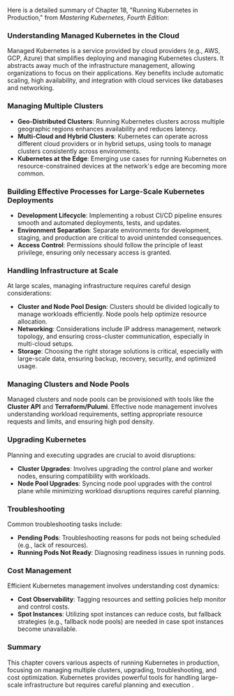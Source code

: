 Here is a detailed summary of Chapter 18, "Running Kubernetes in Production," from *Mastering Kubernetes, Fourth Edition*:

### **Understanding Managed Kubernetes in the Cloud**
Managed Kubernetes is a service provided by cloud providers (e.g., AWS, GCP, Azure) that simplifies deploying and managing Kubernetes clusters. It abstracts away much of the infrastructure management, allowing organizations to focus on their applications. Key benefits include automatic scaling, high availability, and integration with cloud services like databases and networking.

### **Managing Multiple Clusters**
- **Geo-Distributed Clusters**: Running Kubernetes clusters across multiple geographic regions enhances availability and reduces latency.
- **Multi-Cloud and Hybrid Clusters**: Kubernetes can operate across different cloud providers or in hybrid setups, using tools to manage clusters consistently across environments.
- **Kubernetes at the Edge**: Emerging use cases for running Kubernetes on resource-constrained devices at the network's edge are becoming more common.

### **Building Effective Processes for Large-Scale Kubernetes Deployments**
- **Development Lifecycle**: Implementing a robust CI/CD pipeline ensures smooth and automated deployments, tests, and updates.
- **Environment Separation**: Separate environments for development, staging, and production are critical to avoid unintended consequences.
- **Access Control**: Permissions should follow the principle of least privilege, ensuring only necessary access is granted.

### **Handling Infrastructure at Scale**
At large scales, managing infrastructure requires careful design considerations:
- **Cluster and Node Pool Design**: Clusters should be divided logically to manage workloads efficiently. Node pools help optimize resource allocation.
- **Networking**: Considerations include IP address management, network topology, and ensuring cross-cluster communication, especially in multi-cloud setups.
- **Storage**: Choosing the right storage solutions is critical, especially with large-scale data, ensuring backup, recovery, security, and optimized usage.

### **Managing Clusters and Node Pools**
Managed clusters and node pools can be provisioned with tools like the **Cluster API** and **Terraform/Pulumi**. Effective node management involves understanding workload requirements, setting appropriate resource requests and limits, and ensuring high pod density.

### **Upgrading Kubernetes**
Planning and executing upgrades are crucial to avoid disruptions:
- **Cluster Upgrades**: Involves upgrading the control plane and worker nodes, ensuring compatibility with workloads.
- **Node Pool Upgrades**: Syncing node pool upgrades with the control plane while minimizing workload disruptions requires careful planning.

### **Troubleshooting**
Common troubleshooting tasks include:
- **Pending Pods**: Troubleshooting reasons for pods not being scheduled (e.g., lack of resources).
- **Running Pods Not Ready**: Diagnosing readiness issues in running pods.

### **Cost Management**
Efficient Kubernetes management involves understanding cost dynamics:
- **Cost Observability**: Tagging resources and setting policies help monitor and control costs.
- **Spot Instances**: Utilizing spot instances can reduce costs, but fallback strategies (e.g., fallback node pools) are needed in case spot instances become unavailable.

### **Summary**
This chapter covers various aspects of running Kubernetes in production, focusing on managing multiple clusters, upgrading, troubleshooting, and cost optimization. Kubernetes provides powerful tools for handling large-scale infrastructure but requires careful planning and execution  .
